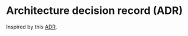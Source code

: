 # Architecture decision record (ADR)

Inspired by this [ADR](https://github.com/joelparkerhenderson/architecture_decision_record).
